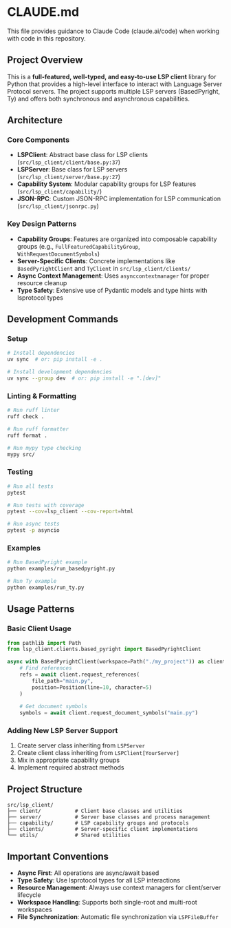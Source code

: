 # CLAUDE.md

This file provides guidance to Claude Code (claude.ai/code) when working with code in this repository.

## Project Overview

This is a **full-featured, well-typed, and easy-to-use LSP client** library for Python that provides a high-level interface to interact with Language Server Protocol servers. The project supports multiple LSP servers (BasedPyright, Ty) and offers both synchronous and asynchronous capabilities.

## Architecture

### Core Components

- **LSPClient**: Abstract base class for LSP clients (`src/lsp_client/client/base.py:37`)
- **LSPServer**: Base class for LSP servers (`src/lsp_client/server/base.py:27`)
- **Capability System**: Modular capability groups for LSP features (`src/lsp_client/capability/`)
- **JSON-RPC**: Custom JSON-RPC implementation for LSP communication (`src/lsp_client/jsonrpc.py`)

### Key Design Patterns

- **Capability Groups**: Features are organized into composable capability groups (e.g., `FullFeaturedCapabilityGroup`, `WithRequestDocumentSymbols`)
- **Server-Specific Clients**: Concrete implementations like `BasedPyrightClient` and `TyClient` in `src/lsp_client/clients/`
- **Async Context Management**: Uses `asynccontextmanager` for proper resource cleanup
- **Type Safety**: Extensive use of Pydantic models and type hints with lsprotocol types

## Development Commands

### Setup

```bash
# Install dependencies
uv sync  # or: pip install -e .

# Install development dependencies
uv sync --group dev  # or: pip install -e ".[dev]"
```

### Linting & Formatting

```bash
# Run ruff linter
ruff check .

# Run ruff formatter
ruff format .

# Run mypy type checking
mypy src/
```

### Testing

```bash
# Run all tests
pytest

# Run tests with coverage
pytest --cov=lsp_client --cov-report=html

# Run async tests
pytest -p asyncio
```

### Examples

```bash
# Run BasedPyright example
python examples/run_basedpyright.py

# Run Ty example
python examples/run_ty.py
```

## Usage Patterns

### Basic Client Usage

```python
from pathlib import Path
from lsp_client.clients.based_pyright import BasedPyrightClient

async with BasedPyrightClient(workspace=Path("./my_project")) as client:
    # Find references
    refs = await client.request_references(
        file_path="main.py",
        position=Position(line=10, character=5)
    )
    
    # Get document symbols
    symbols = await client.request_document_symbols("main.py")
```

### Adding New LSP Server Support

1. Create server class inheriting from `LSPServer`
2. Create client class inheriting from `LSPClient[YourServer]`
3. Mix in appropriate capability groups
4. Implement required abstract methods

## Project Structure

```
src/lsp_client/
├── client/           # Client base classes and utilities
├── server/           # Server base classes and process management  
├── capability/       # LSP capability groups and protocols
├── clients/          # Server-specific client implementations
└── utils/            # Shared utilities
```

## Important Conventions

- **Async First**: All operations are async/await based
- **Type Safety**: Use lsprotocol types for all LSP interactions
- **Resource Management**: Always use context managers for client/server lifecycle
- **Workspace Handling**: Supports both single-root and multi-root workspaces
- **File Synchronization**: Automatic file synchronization via `LSPFileBuffer`
